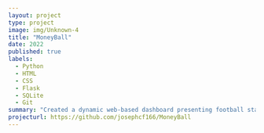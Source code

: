 ```yaml
---
layout: project
type: project
image: img/Unknown-4
title: "MoneyBall"
date: 2022
published: true
labels:
  - Python
  - HTML
  - CSS
  - Flask
  - SQLite
  - Git
summary: "Created a dynamic web-based dashboard presenting football statistics, leveraging data visualisation techniques to offer users insightful analysis of teams, players, and matches."
projecturl: https://github.com/josephcf166/MoneyBall
---
```


